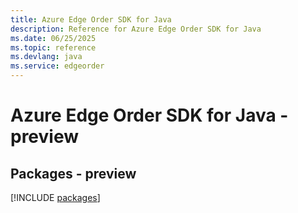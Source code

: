 ```yaml
---
title: Azure Edge Order SDK for Java
description: Reference for Azure Edge Order SDK for Java
ms.date: 06/25/2025
ms.topic: reference
ms.devlang: java
ms.service: edgeorder
---
```

# Azure Edge Order SDK for Java - preview
## Packages - preview
[!INCLUDE [packages](edge-order-index.md)]